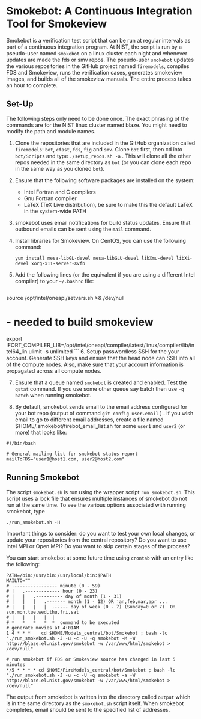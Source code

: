 # Smokebot: A Continuous Integration Tool for Smokeview

Smokebot is a verification test script that can be run at regular intervals as part of a continuous integration program. At NIST, the script is run by a pseudo-user named `smokebot` on a linux cluster each night and whenever updates are made the fds or smv repos. The pseudo-user `smokebot` updates the various repositories in the GitHub project named `firemodels`, compiles FDS and Smokeview, runs the verification cases, generates smokeview images, and builds all of the smokeview manuals. The entire process takes an hour to complete.

## Set-Up

The following steps only need to be done once. The exact phrasing of the commands are for the NIST linux cluster named blaze. You might need to modify the path and module names.

1. Clone the repositories that are included in the GitHub organization called `firemodels`: `bot`, `cfast`, `fds`, `fig` and `smv`. Clone `bot` first, then cd into `bot/Scripts` and type `./setup_repos.sh -a` . This will clone all the other repos needed in the same directory as `bot` (or you can clone each repo in the same way as you cloned `bot`).

2. Ensure that the following software packages are installed on the system:

    * Intel Fortran and C compilers
    * Gnu Fortran compiler
    * LaTeX (TeX Live distribution), be sure to make this the default LaTeX in the system-wide PATH

3. smokebot uses email notifications for build status updates. Ensure that outbound emails can be sent using the `mail` command.

4. Install libraries for Smokeview. On CentOS, you can use the following command:
   ```
   yum install mesa-libGL-devel mesa-libGLU-devel libXmu-devel libXi-devel xorg-x11-server-Xvfb
   ```

5. Add the following lines (or the equivalent if you are using a different Intel compiler) to your `~/.bashrc` file:
    ```
source /opt/intel/oneapi/setvars.sh >& /dev/null
# - needed to build smokeview
export IFORT_COMPILER_LIB=/opt/intel/oneapi/compiler/latest/linux/compiler/lib/intel64_lin
    ulimit -s unlimited
    ```
6. Setup passwordless SSH for the your account. Generate SSH keys and ensure that the head node can SSH into all of the compute nodes. Also, make sure that your account information is propagated across all compute nodes.

7. Ensure that a queue named `smokebot` is created and enabled. Test the `qstat` command.  If you use some other queue say batch then use `-q batch` when running smokebot.

8. By default, smokebot sends email to the email address configured for your bot repo (output of command `git config user.email` ) .  If you wish email to go to different email addresses, create a file named $HOME/.smokebot/firebot_email_list.sh for some `user1` and `user2` (or more) that looks like:

```
#!/bin/bash

# General mailing list for smokebot status report
mailToFDS="user1@host1.com, user2@host2.com"
```

## Running Smokebot

The script `smokebot.sh` is run using the wrapper script `run_smokebot.sh`. This script uses a lock file that ensures multiple instances of smokebot do not run at the same time. To see the various options associated with running smokebot, type
```
./run_smokebot.sh -H
```
Important things to consider: do you want to test your own local changes, or update your repositories from the central repository? Do you want to use Intel MPI or Open MPI? Do you want to skip certain stages of the process?

You can start smokebot at some future time using `crontab` with an entry like the following:
```
PATH=/bin:/usr/bin:/usr/local/bin:$PATH
MAILTO=""
# .---------------- minute (0 - 59)
# |   .------------- hour (0 - 23)
# |   |   .---------- day of month (1 - 31)
# |   |   |   .------- month (1 - 12) OR jan,feb,mar,apr ...
# |   |   |   |  .----- day of week (0 - 7) (Sunday=0 or 7)  OR sun,mon,tue,wed,thu,fri,sat
# |   |   |   |  |
# *   *   *   *  *  command to be executed
# generate movies at 4:01AM
1 4 * * *    cd $HOME/Models_central/bot/Smokebot ; bash -lc  "./run_smokebot.sh -J -u -c -U -q smokebot -M -W http://blaze.el.nist.gov/smokebot -w /var/www/html/smokebot > /dev/null"

# run smokebot if FDS or Smokeview source has changed in last 5 minutes
*/5 * * * * cd $HOME/FireModels_central/bot/Smokebot ; bash -lc "./run_smokebot.sh -J -u -c -U -q smokebot -a -W http://blaze.el.nist.gov/smokebot -w /var/www/html/smokebot > /dev/null"
```

The output from smokebot is written into the directory called `output` which is in the same directory as the `smokebot.sh` script itself. When smokebot completes, email should be sent to the specified list of addresses.
